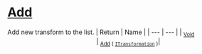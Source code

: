 # [Add](./ParallelTransformPipeline-100663504.md)

Add new transform to the list.
| Return | Name | 
| --- | --- | 
| <sub>[Void](https://docs.microsoft.com/en-us/dotnet/api/System.Void)</sub><img width=200/>| <sub>[Add](./ParallelTransformPipeline-100663504.md) ( [`ITransformation`](./../../ITransformation.md) )</sub>| <br>



